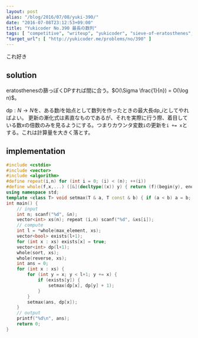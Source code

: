 ```yaml
---
layout: post
alias: "/blog/2016/07/08/yuki-390/"
date: "2016-07-08T23:12:53+09:00"
title: "Yukicoder No.390 最長の数列"
tags: [ "competitive", "writeup", "yukicoder", "sieve-of-eratosthenes", "dp" ]
"target_url": [ "http://yukicoder.me/problems/no/390" ]
---
```


これ好き

## solution

eratosthenesの篩っぽくDPすれば間に合う。$O(\Sigma \frac{1}{n}) = O(\log n)$。

$\mathrm{dp} : N \to N$を、ある数$i$を始点として数列を作ったときの最大長$\mathrm{dp}\_i$としてやればよい。
更新の漸化式は素直なものであるが、それを実際に行う際、着目している数$x$の倍数のみを見るようにする。つまりカウンタ変数`i`の更新を`i += x`とする。これは計算量を大きく落とす。

## implementation

``` c++
#include <cstdio>
#include <vector>
#include <algorithm>
#define repeat(i,n) for (int i = 0; (i) < (n); ++(i))
#define whole(f,x,...) ([&](decltype((x)) y) { return (f)(begin(y), end(y), ## __VA_ARGS__); })(x)
using namespace std;
template <class T> void setmax(T & a, T const & b) { if (a < b) a = b; }
int main() {
    // input
    int n; scanf("%d", &n);
    vector<int> xs(n); repeat (i,n) scanf("%d", &xs[i]);
    // compute
    int l = *whole(max_element, xs);
    vector<bool> exists(l+1);
    for (int x : xs) exists[x] = true;
    vector<int> dp(l+1);
    whole(sort, xs);
    whole(reverse, xs);
    int ans = 0;
    for (int x : xs) {
        for (int y = x; y < l+1; y += x) {
            if (exists[y]) {
                setmax(dp[x], dp[y] + 1);
            }
        }
        setmax(ans, dp[x]);
    }
    // output
    printf("%d\n", ans);
    return 0;
}
```
